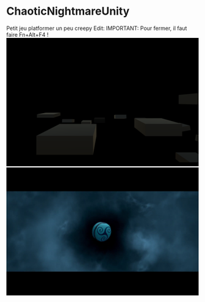 # ChaoticNightmareUnity
Petit jeu platformer un peu creepy
Edit: IMPORTANT: Pour fermer, il faut faire Fn+Alt+F4 !
<img src="chaotic-nightmare-platformer.png"></img>
<img src="2020-12-23 (1).png"></img>
